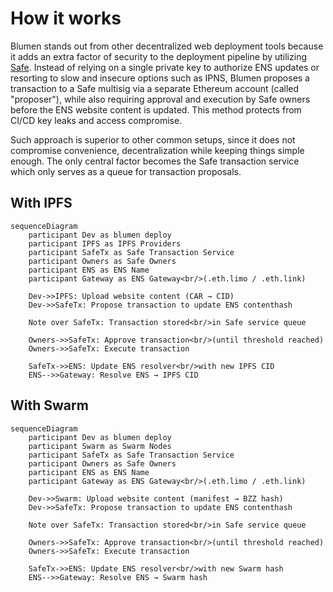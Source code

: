 # How it works

Blumen stands out from other decentralized web deployment tools because it adds an extra factor of security to the deployment pipeline by utilizing [Safe](https://safe.global). Instead of relying on a single private key to authorize ENS updates or resorting to slow and insecure options such as IPNS, Blumen proposes a transaction to a Safe multisig via a separate Ethereum account (called "proposer"), while also requiring approval and execution by Safe owners before the ENS website content is updated. This method protects from CI/CD key leaks and access compromise.

Such approach is superior to other common setups, since it does not compromise convenience, decentralization while keeping things simple enough. The only central factor becomes the Safe transaction service which only serves as a queue for transaction proposals.

## With IPFS

```mermaid
sequenceDiagram
    participant Dev as blumen deploy
    participant IPFS as IPFS Providers
    participant SafeTx as Safe Transaction Service
    participant Owners as Safe Owners
    participant ENS as ENS Name
    participant Gateway as ENS Gateway<br/>(.eth.limo / .eth.link)

    Dev->>IPFS: Upload website content (CAR → CID)
    Dev->>SafeTx: Propose transaction to update ENS contenthash

    Note over SafeTx: Transaction stored<br/>in Safe service queue

    Owners->>SafeTx: Approve transaction<br/>(until threshold reached)
    Owners->>SafeTx: Execute transaction

    SafeTx->>ENS: Update ENS resolver<br/>with new IPFS CID
    ENS-->>Gateway: Resolve ENS → IPFS CID
```

## With Swarm

```mermaid
sequenceDiagram
    participant Dev as blumen deploy
    participant Swarm as Swarm Nodes
    participant SafeTx as Safe Transaction Service
    participant Owners as Safe Owners
    participant ENS as ENS Name
    participant Gateway as ENS Gateway<br/>(.eth.limo / .eth.link)

    Dev->>Swarm: Upload website content (manifest → BZZ hash)
    Dev->>SafeTx: Propose transaction to update ENS contenthash

    Note over SafeTx: Transaction stored<br/>in Safe service queue

    Owners->>SafeTx: Approve transaction<br/>(until threshold reached)
    Owners->>SafeTx: Execute transaction

    SafeTx->>ENS: Update ENS resolver<br/>with new Swarm hash
    ENS-->>Gateway: Resolve ENS → Swarm hash
```